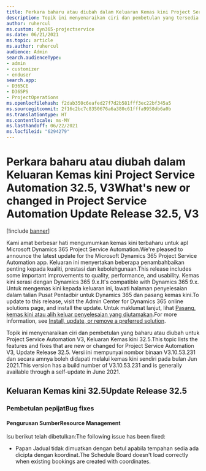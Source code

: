 ```yaml
---
title: Perkara baharu atau diubah dalam Keluaran Kemas kini Project Service Automation 32.5, V3
description: Topik ini menyenaraikan ciri dan pembetulan yang tersedia dalam Keluaran Kemas kini Project Service Automation 32.5, V3.
author: ruhercul
ms.custom: dyn365-projectservice
ms.date: 06/21/2021
ms.topic: article
ms.author: ruhercul
audience: Admin
search.audienceType:
- admin
- customizer
- enduser
search.app:
- D365CE
- D365PS
- ProjectOperations
ms.openlocfilehash: f2dab350c6eafed27f7d2b581fff3ec22bf345a5
ms.sourcegitcommit: 2f16c2bc7c8350676a6a380c61fffa9958db6a0b
ms.translationtype: HT
ms.contentlocale: ms-MY
ms.lasthandoff: 06/22/2021
ms.locfileid: "6294279"
---
```

# <a name="whats-new-or-changed-in-project-service-automation-update-release-325-v3"></a><span data-ttu-id="e7b8f-103">Perkara baharu atau diubah dalam Keluaran Kemas kini Project Service Automation 32.5, V3</span><span class="sxs-lookup"><span data-stu-id="e7b8f-103">What's new or changed in Project Service Automation Update Release 32.5, V3</span></span>

[!include [banner](../includes/psa-now-project-operations.md)]

<span data-ttu-id="e7b8f-104">Kami amat berbesar hati mengumumkan kemas kini terbaharu untuk apl Microsoft Dynamics 365 Project Service Automation.</span><span class="sxs-lookup"><span data-stu-id="e7b8f-104">We're pleased to announce the latest update for the Microsoft Dynamics 365 Project Service Automation app.</span></span> <span data-ttu-id="e7b8f-105">Keluaran ini menyertakan beberapa penambahbaikan penting kepada kualiti, prestasi dan kebolehgunaan.</span><span class="sxs-lookup"><span data-stu-id="e7b8f-105">This release includes some important improvements to quality, performance, and usability.</span></span> <span data-ttu-id="e7b8f-106">Kemas kini serasi dengan Dynamics 365 9.x.</span><span class="sxs-lookup"><span data-stu-id="e7b8f-106">It's compatible with Dynamics 365 9.x.</span></span> <span data-ttu-id="e7b8f-107">Untuk mengemas kini kepada keluaran ini, lawati halaman penyelesaian dalam talian Pusat Pentadbir untuk Dynamics 365 dan pasang kemas kini.</span><span class="sxs-lookup"><span data-stu-id="e7b8f-107">To update to this release, visit the Admin Center for Dynamics 365 online solutions page, and install the update.</span></span> <span data-ttu-id="e7b8f-108">Untuk maklumat lanjut, lihat [Pasang, kemas kini atau alih keluar penyelesaian yang diutamakan](/power-platform/admin/install-remove-preferred-solution).</span><span class="sxs-lookup"><span data-stu-id="e7b8f-108">For more information, see [Install, update, or remove a preferred solution](/power-platform/admin/install-remove-preferred-solution).</span></span>

<span data-ttu-id="e7b8f-109">Topik ini menyenaraikan ciri dan pembetulan yang baharu atau diubah untuk Project Service Automation V3, Keluaran Kemas kini 32.5.</span><span class="sxs-lookup"><span data-stu-id="e7b8f-109">This topic lists the features and fixes that are new or changed for Project Service Automation V3, Update Release 32.5.</span></span> <span data-ttu-id="e7b8f-110">Versi ini mempunyai nombor binaan V3.10.53.231 dan secara amnya boleh didapati melalui kemas kini sendiri pada bulan Jun 2021.</span><span class="sxs-lookup"><span data-stu-id="e7b8f-110">This version has a build number of V3.10.53.231 and is generally available through a self-update in June 2021.</span></span>

## <a name="update-release-325"></a><span data-ttu-id="e7b8f-111">Keluaran Kemas kini 32.5</span><span class="sxs-lookup"><span data-stu-id="e7b8f-111">Update Release 32.5</span></span>

### <a name="bug-fixes"></a><span data-ttu-id="e7b8f-112">Pembetulan pepijat</span><span class="sxs-lookup"><span data-stu-id="e7b8f-112">Bug fixes</span></span>

#### <a name="resource-management"></a><span data-ttu-id="e7b8f-113">Pengurusan Sumber</span><span class="sxs-lookup"><span data-stu-id="e7b8f-113">Resource Management</span></span>

<span data-ttu-id="e7b8f-114">Isu berikut telah dibetulkan:</span><span class="sxs-lookup"><span data-stu-id="e7b8f-114">The following issue has been fixed:</span></span>

- <span data-ttu-id="e7b8f-115">Papan Jadual tidak dimuatkan dengan betul apabila tempahan sedia ada dicipta dengan koordinat.</span><span class="sxs-lookup"><span data-stu-id="e7b8f-115">The Schedule Board doesn't load correctly when existing bookings are created with coordinates.</span></span>

